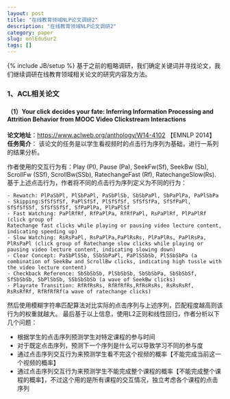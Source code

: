 ```yaml
---
layout: post
title: "在线教育领域NLP论文调研2"
description: "在线教育领域NLP论文调研2"
category: paper
slug: onlEduSur2
tags: []
---
```

{% include JB/setup %}
基于之前的粗略调研，我们确定关键词并寻找论文，我们继续调研在线教育领域相关论文的研究内容及方法。

### 1、ACL相关论文
#### （1）Your click decides your fate: Inferring Information Processing and Attrition Behavior from MOOC Video Clickstream Interactions
**论文地址**：<https://www.aclweb.org/anthology/W14-4102>  【EMNLP 2014】
**任务简介**：
该论文的任务是以学生看视频时的点击行为序列为基础，进行一系列的结果分析。

作者使用的交互行为有：Play (Pl), Pause (Pa), SeekFw(Sf), SeekBw (Sb), ScrollFw (SSf), ScrollBw(SSb), RatechangeFast (Rf), RatechangeSlow(Rs).
基于上述点击行为，作者将不同的点击行为序列定义为不同的行为：
```
- Rewatch: PlPaSbPl, PlSbPaPl, PaSbPlSb, SbSbPaPl, SbPaPlPa, PaPlSbPa
- Skipping:SfSfSfSf, PaPlSfSf, PlSfSfSf, SfSfSfPa, SfSfPaPl, SfSfSfSSf, SfSfSSfSf, SfPaPlPa, PlPaPlSf
- Fast Watching: PaPlRfRf, RfPaPlPa, RfRfPaPl, RsPaPlRf, PlPaPlRf (click group of
Ratechange fast clicks while playing or pausing video lecture content, indicating speeding up)
- Slow Watching: RsRsPaPl, RsPaPlPa,PaPlRsRs, PlPaPlRs, PaPlRsPa, PlRsPaPl (click group of Ratechange slow clicks while playing or pausing video lecture content, indicating slowing down)
- Clear Concept: PaSbPlSSb, SSbSbPaPl, PaPlSSbSb, PlSSbSbPa (a combination of SeekBw and ScrollBw clicks, indicating high tussle with the video lecture content)
- Checkback Reference: SbSbSbSb, PlSbSbSb, SbSbSbPa, SbSbSbSf, SfSbSbSb, SbPlSbSb, SSbSbSbSb (a wave of SeekBw clicks)
- Playrate Transition: RfRfRsRs, RfRfRfRs,RfRsRsRs, RsRsRsRf, RsRsRfRf, RfRfRfRf(a wave of ratechange clicks)
```
然后使用模糊字符串匹配算法对比实际的点击序列与上述序列，匹配程度越高则该行为的权重就越大。
最后基于以上信息，使用L2正则和线性回归，作者分析以下几个问题：
- 根据学生的点击序列预测学生对特定课程的参与时间
- 对于既定点击序列，预测下一个序列是什么可以导致学习不同的参与度
- 通过点击序列交互行为来预测学生看不完这个视频的概率【不能完成当前这一个视频的概率】
- 通过点击序列交互行为来预测学生不能完成整个课程的概率【不能完成整个课程的概率】，不过这个用的是所有课程的交互情况，独立考虑各个课程的点击序列